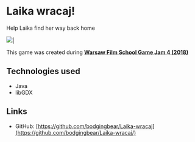 # Laika wracaj!
Help Laika find her way back home

![ ](https://raw.githubusercontent.com/bodgingbear/laika-wracaj/master/website/screenshot.png)|

This game was created during [**Warsaw Film School Game Jam 4 (2018)**](https://www.facebook.com/events/warszawska-szko%C5%82a-filmowa/warsaw-film-school-game-jam-4/2016687221706498/)

## Technologies used
* Java
* libGDX

## Links
* GitHub: [https://github.com/bodgingbear/Laika-wracaj](https://github.com/bodgingbear/Laika-wracaj/)
